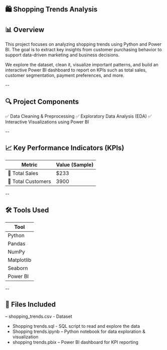 ## 🛍️ Shopping Trends Analysis

## 📊 Overview
This project focuses on analyzing shopping trends using Python and Power BI. The goal is to extract key insights from customer purchasing behavior to support data-driven marketing and business decisions.

We explore the dataset, clean it, visualize important patterns, and build an interactive Power BI dashboard to report on KPIs such as total sales, customer segmentation, payment preferences, and more.

--
## 🔍 Project Components
✅ Data Cleaning & Preprocessing
✅ Exploratory Data Analysis (EDA)
✅ Interactive Visualizations using Power BI

--
## 📈 Key Performance Indicators (KPIs)

| Metric                 | Value (Sample) |
|------------------------|----------------|
| 🧾 Total Sales         | $233           |
| 👥 Total Customers     | 3900           |

--
## 🛠 Tools Used

| Tool       | 
|------------|
| Python     | 
| Pandas     | 
| NumPy      | 
| Matplotlib | 
| Seaborn    | 
| Power BI   | 

--
## 📁 Files Included 
– shopping_trends.csv - Dataset
- Shopping trends.sql - SQL script to read and explore the data
- Shopping trends.ipynb – Python notebook for data exploration & visualization 
- shopping trends.pbix – Power BI dashboard for KPI reporting
